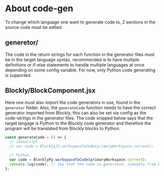 # About code-gen
To change which language one want to generate code to, 2 sections in the source code must be edited.

## generetor/
The code in the return strings for each function in the generator files must be in the target language syntax, recommended is to have multiple definitions or if-else statements to handle multiple languages at once depending on some config variable. For now, only Python code generating is supported.

## Blockly/BlockComponent.jsx
Here one must also import the code generators in use, found in the `generator` folder. Also, the `generateCode` function needs to have the correct generator imported from Blockly, this can also be set via config as the code-strings in the generator files. The code snipped below says that the target langage is Python to the Blockly code generator and therefore the program will be translated from Blockly blocks to Python.

```js
const generateCode = () => {
  // Javascript
  // var code = BlocklyJS.workspaceToCode(primaryWorkspace.current);

  // Python
  var code = BlocklyPy.workspaceToCode(primaryWorkspace.current);
  console.log(code); // See that the code is generated, viewable from browser
};
```
